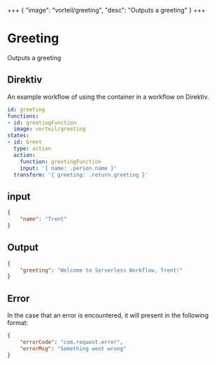 +++
{
  "image": "vorteil/greeting",
  "desc": "Outputs a greeting"
}
+++

# Greeting

Outputs a greeting

## Direktiv

An example workflow of using the container in a workflow on Direktiv.

```yaml
id: greeting
functions: 
- id: greetingFunction
  image: vorteil/greeting
states:
- id: Greet
  type: action
  action:
    function: greetingFunction
    input: '{ name: .person.name }'
  transform: '{ greeting: .return.greeting }'
```

## input

```json
{
    "name": "Trent"
}
```

## Output

```json
{
    "greeting": "Welcome to Serverless Workflow, Trent!"
}
```

## Error

In the case that an error is encountered, it will present in the following format:

```json
{
    "errorCode": "com.request.error",
    "errorMsg": "Something went wrong"
}
```